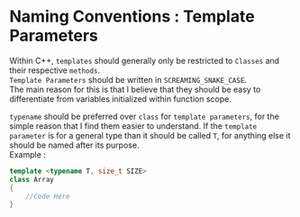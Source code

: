 # Naming Conventions : Template Parameters

Within C++, `templates` should generally only be restricted to `Classes` and their respective `methods`.   
`Template Parameters` should be written in `SCREAMING_SNAKE_CASE`.  
The main reason for this is that I believe that they should be easy to differentiate from variables initialized within function scope.   

`typename` should be preferred over `class` for `template parameters`, for the simple reason that I find them easier to understand.
If the `template parameter` is for a general type than it should be called `T`, for anything else it should be named after its purpose.  
Example :  
``` cpp linenums="1"
template <typename T, size_t SIZE>
class Array
{
	//Code Here
}
```